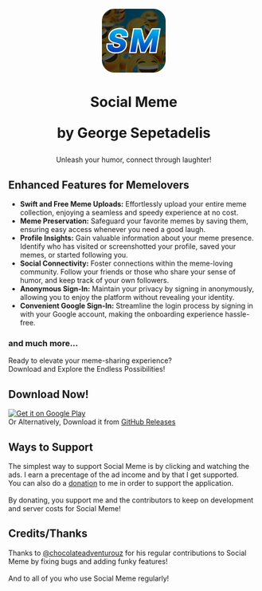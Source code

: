 <p align="center">
  <img src="app/src/main/res/drawable/app_logo.png" width="128"/>
</p>

<h1><p align="center">
  Social Meme<br>
<p align="center">by George Sepetadelis
</p></p></h1>
<p align="center">Unleash your humor, connect through laughter!</p>

## Enhanced Features for Memelovers

- **Swift and Free Meme Uploads:** Effortlessly upload your entire meme collection, enjoying a seamless and speedy experience at no cost.
- **Meme Preservation:** Safeguard your favorite memes by saving them, ensuring easy access whenever you need a good laugh.
- **Profile Insights:** Gain valuable information about your meme presence. Identify who has visited or screenshotted your profile, saved your memes, or started following you.
- **Social Connectivity:** Foster connections within the meme-loving community. Follow your friends or those who share your sense of humor, and keep track of your own followers.
- **Anonymous Sign-In:** Maintain your privacy by signing in anonymously, allowing you to enjoy the platform without revealing your identity.
- **Convenient Google Sign-In:** Streamline the login process by signing in with your Google account, making the onboarding experience hassle-free.

### and much more...
Ready to elevate your meme-sharing experience? <br>
Download and Explore the Endless Possibilities! <br>

## Download Now!
  <a href='https://play.google.com/store/apps/details?id=com.george.socialmeme'><img src='https://upload.wikimedia.org/wikipedia/commons/thumb/7/78/Google_Play_Store_badge_EN.svg/120px-Google_Play_Store_badge_EN.svg.png' alt='Get it on Google Play' height=60 align=”center”></img></a>
<br>
Or Alternatively, Download it from [GitHub Releases](https://github.com/georgesepetadelis/Social-Meme/releases)

## Ways to Support
The simplest way to support Social Meme is by clicking and watching the ads. I earn a precentage of the ad income and by that I get supported. <br>
You can also do a [donation](https://PayPal.me/GSepetadelis) to me in order to support the application.
<br>
<br>
By donating, you support me and the contributors to keep on development and server costs for Social Meme! 
## Credits/Thanks
Thanks to [@chocolateadventurouz](https://github.com/chocolateadventurouz) for his regular contributions to Social Meme by fixing bugs and adding funky features!<br><br>
And to all of you who use Social Meme regularly!
